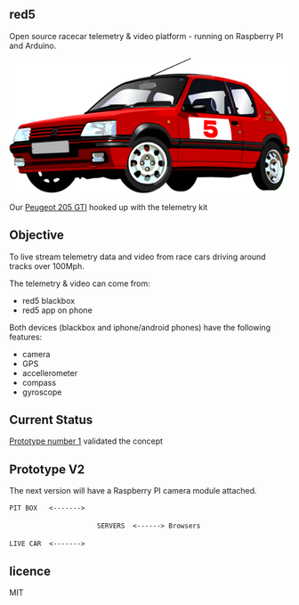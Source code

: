 red5
----

Open source racecar telemetry & video platform - running on Raspberry PI and Arduino.

![Red5](assets/red5V2.png)

Our [Peugeot 205 GTI](http://en.wikipedia.org/wiki/Peugeot_205) hooked up with the telemetry kit

## Objective

To live stream telemetry data and video from race cars driving around tracks over 100Mph.

The telemetry & video can come from:

 * red5 blackbox
 * red5 app on phone

Both devices (blackbox and iphone/android phones) have the following features:

 * camera
 * GPS
 * accellerometer
 * compass
 * gyroscope

## Current Status

[Prototype number 1](https://github.com/binocarlos/red5/tree/bd34dfdbcd0db8917678257b94a0754f8c190df2) validated the concept

## Prototype V2

The next version will have a Raspberry PI camera module attached.

```
PIT BOX   <------->

                      SERVERS  <------> Browsers

LIVE CAR  <------->
```

## licence

MIT